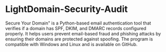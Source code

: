 # LightDomain-Security-Audit
Secure Your Domain" is a Python-based email authentication tool that verifies if a domain has SPF, DKIM, and DMARC records configured properly. It helps users prevent email-based fraud and phishing attacks by ensuring their domains are protected against spoofing. The program is compatible with Windows and Linux and is available on GitHub.

